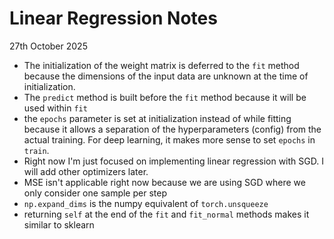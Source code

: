 # Linear Regression Notes

27th October 2025

- The initialization of the weight matrix is deferred to the `fit` method because the dimensions of the input data are unknown at the time of initialization.
- The `predict` method is built before the `fit` method because it will be used within `fit`
- the `epochs` parameter is set at initialization instead of while fitting because it allows a separation of the hyperparameters (config) from the actual training. For deep learning, it makes more sense to set `epochs` in `train`.
- Right now I'm just focused on implementing linear regression with SGD. I will add other optimizers later.
- MSE isn't applicable right now because we are using SGD where we only consider one sample per step
- `np.expand_dims` is the numpy equivalent of `torch.unsqueeze`
- returning `self` at the end of the `fit` and `fit_normal` methods makes it similar to sklearn